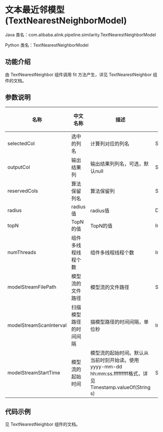 # 文本最近邻模型 (TextNearestNeighborModel)
Java 类名：com.alibaba.alink.pipeline.similarity.TextNearestNeighborModel

Python 类名：TextNearestNeighborModel


## 功能介绍
由 TextNearestNeighbor 组件调用 fit 方法产生，详见 TextNearestNeighbor 组件的文档。


## 参数说明
| 名称 | 中文名称 | 描述 | 类型 | 是否必须？ | 默认值 |
| --- | --- | --- | --- | --- | --- |
| selectedCol | 选中的列名 | 计算列对应的列名 | String | ✓ |  |
| outputCol | 输出结果列 | 输出结果列列名，可选，默认null | String |  | null |
| reservedCols | 算法保留列名 | 算法保留列 | String[] |  | null |
| radius | radius值 | radius值 | Double |  | null |
| topN | TopN的值 | TopN的值 | Integer |  | null |
| numThreads | 组件多线程线程个数 | 组件多线程线程个数 | Integer |  | 1 |
| modelStreamFilePath | 模型流的文件路径 | 模型流的文件路径 | String |  | null |
| modelStreamScanInterval | 扫描模型路径的时间间隔 | 描模型路径的时间间隔，单位秒 | Integer |  | 10 |
| modelStreamStartTime | 模型流的起始时间 | 模型流的起始时间。默认从当前时刻开始读。使用yyyy-mm-dd hh:mm:ss.fffffffff格式，详见Timestamp.valueOf(String s) | String |  | null |


## 代码示例
见 TextNearestNeighbor 组件的文档。
